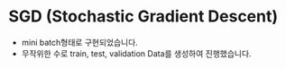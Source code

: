 

# SGD (Stochastic Gradient Descent)

- mini batch형태로 구현되었습니다.
- 무작위한 수로 train, test, validation Data를 생성하여 진행했습니다.


